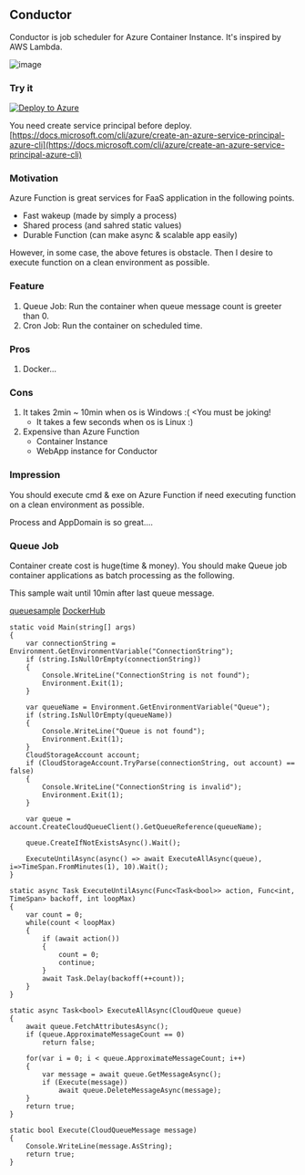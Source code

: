 ## Conductor
Conductor is job scheduler for Azure Container Instance.
It's inspired by AWS Lambda.

![image](https://user-images.githubusercontent.com/1011232/36744242-a398ebca-1c2f-11e8-9094-318c43d9c9ab.png)

### Try it
[![Deploy to Azure](https://azuredeploy.net/deploybutton.png)](https://azuredeploy.net/)

You need create service principal before deploy.   
[https://docs.microsoft.com/cli/azure/create-an-azure-service-principal-azure-cli](https://docs.microsoft.com/cli/azure/create-an-azure-service-principal-azure-cli)

### Motivation
Azure Function is great services for FaaS application in the following points.

 - Fast wakeup (made by simply a process)
 - Shared process (and sahred static values)
 - Durable Function (can make async & scalable app easily)

However, in some case, the above fetures is obstacle.
Then I desire to execute function on a clean environment as possible.

### Feature

1. Queue Job: 
    Run the container when queue message count is greeter than 0.
2. Cron Job: 
    Run the container on scheduled time.

### Pros

1. Docker...

### Cons

1. It takes 2min ~ 10min when os is Windows :( <You must be joking!
    - It takes a few seconds when os is Linux :)
2. Expensive than Azure Function
    - Container Instance
    - WebApp instance for Conductor 

### Impression

You should execute cmd & exe on Azure Function if need executing function on a clean environment as possible.

Process and AppDomain is so great....

### Queue Job

Container create cost is huge(time & money). You should make Queue job container applications as batch processing as the following.

This sample wait until 10min after last queue message. 

[queuesample](https://github.com/iwate/queuesample)
[DockerHub](https://hub.docker.com/r/iwate/queuesample)

```
static void Main(string[] args)
{
    var connectionString = Environment.GetEnvironmentVariable("ConnectionString");
    if (string.IsNullOrEmpty(connectionString))
    {
        Console.WriteLine("ConnectionString is not found");
        Environment.Exit(1);  
    }
    
    var queueName = Environment.GetEnvironmentVariable("Queue");
    if (string.IsNullOrEmpty(queueName))
    {
        Console.WriteLine("Queue is not found");
        Environment.Exit(1);  
    }
    CloudStorageAccount account;
    if (CloudStorageAccount.TryParse(connectionString, out account) == false)
    {
        Console.WriteLine("ConnectionString is invalid");
        Environment.Exit(1);
    }

    var queue = account.CreateCloudQueueClient().GetQueueReference(queueName);

    queue.CreateIfNotExistsAsync().Wait();

    ExecuteUntilAsync(async() => await ExecuteAllAsync(queue), i=>TimeSpan.FromMinutes(1), 10).Wait();
}

static async Task ExecuteUntilAsync(Func<Task<bool>> action, Func<int, TimeSpan> backoff, int loopMax)
{
    var count = 0;
    while(count < loopMax)
    {
        if (await action())
        {
            count = 0;
            continue;
        }
        await Task.Delay(backoff(++count));
    }
}

static async Task<bool> ExecuteAllAsync(CloudQueue queue)
{
    await queue.FetchAttributesAsync();
    if (queue.ApproximateMessageCount == 0)
        return false;

    for(var i = 0; i < queue.ApproximateMessageCount; i++)
    {
        var message = await queue.GetMessageAsync();
        if (Execute(message))
            await queue.DeleteMessageAsync(message);
    }
    return true;
}

static bool Execute(CloudQueueMessage message)
{
    Console.WriteLine(message.AsString);
    return true;
}
```

